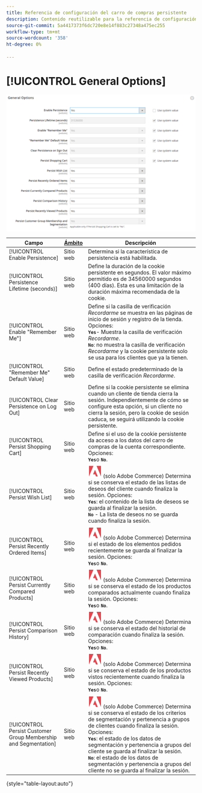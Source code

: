 ```yaml
---
title: Referencia de configuración del carro de compras persistente
description: Contenido reutilizable para la referencia de configuración del carro de compras persistente.
source-git-commit: 5a4417373f6dc720e8e14f883c27348a475ec255
workflow-type: tm+mt
source-wordcount: '358'
ht-degree: 0%

---
```



# [!UICONTROL General Options]

![Opciones generales](/help/configuration-reference/customers/assets/persistent-shopping-cart-general.png)<!-- zoom -->

<!-- [General Options](https://experienceleague.adobe.com/es/docs/commerce-admin/stores-sales/point-of-purchase/cart/cart-persistent#configure-a-persistent-cart) -->

| Campo | [Ámbito](/help/getting-started/websites-stores-views.md#scope-settings) | Descripción |
|--- |------------------------------------------------------------------------|--- |
| [!UICONTROL Enable Persistence] | Sitio web | Determina si la característica de persistencia está habilitada. |
| [!UICONTROL Persistence Lifetime (seconds)] | Sitio web | Define la duración de la cookie persistente en segundos. El valor máximo permitido es de 34560000 segundos (400 días). Esta es una limitación de la duración máxima recomendada de la cookie. |
| [!UICONTROL Enable "Remember Me"] | Sitio web | Define si la casilla de verificación _Recordarme_ se muestra en las páginas de inicio de sesión y registro de la tienda. Opciones: <br/>**`Yes`**- Muestra la casilla de verificación _Recordarme_.<br/>**`No`**: no muestra la casilla de verificación _Recordarme_ y la cookie persistente solo se usa para los clientes que ya la tienen. |
| [!UICONTROL "Remember Me" Default Value] | Sitio web | Define el estado predeterminado de la casilla de verificación _Recordarme_. |
| [!UICONTROL Clear Persistence on Log Out] | Sitio web | Define si la cookie persistente se elimina cuando un cliente de tienda cierra la sesión. Independientemente de cómo se configure esta opción, si un cliente no cierra la sesión, pero la cookie de sesión caduca, se seguirá utilizando la cookie persistente. |
| [!UICONTROL Persist Shopping Cart] | Sitio web | Define si el uso de la cookie persistente da acceso a los datos del carro de compras de la cuenta correspondiente. Opciones: <br/>**`Yes`**&#x200B;o **`No`**. |
| [!UICONTROL Persist Wish List] | Sitio web | ![Adobe Commerce](/help/assets/adobe-logo.svg) (solo Adobe Commerce) Determina si se conserva el estado de las listas de deseos del cliente cuando finaliza la sesión. Opciones: <br/>**`Yes`**: el contenido de la lista de deseos se guarda al finalizar la sesión.<br/>**`No`** - La lista de deseos no se guarda cuando finaliza la sesión. |
| [!UICONTROL Persist Recently Ordered Items] | Sitio web | ![Adobe Commerce](/help/assets/adobe-logo.svg) (solo Adobe Commerce) Determina si el estado de los elementos pedidos recientemente se guarda al finalizar la sesión. Opciones: <br/>**`Yes`**&#x200B;o **`No`**. |
| [!UICONTROL Persist Currently Compared Products] | Sitio web | ![Adobe Commerce](/help/assets/adobe-logo.svg) (solo Adobe Commerce) Determina si se conserva el estado de los productos comparados actualmente cuando finaliza la sesión. Opciones: <br/>**`Yes`**&#x200B;o **`No`**. |
| [!UICONTROL Persist Comparison History] | Sitio web | ![Adobe Commerce](/help/assets/adobe-logo.svg) (solo Adobe Commerce) Determina si se conserva el estado del historial de comparación cuando finaliza la sesión. Opciones: <br/>**`Yes`**&#x200B;o **`No`**. |
| [!UICONTROL Persist Recently Viewed Products] | Sitio web | ![Adobe Commerce](/help/assets/adobe-logo.svg) (solo Adobe Commerce) Determina si se conserva el estado de los productos vistos recientemente cuando finaliza la sesión. Opciones: <br/>**`Yes`**&#x200B;o **`No`**. |
| [!UICONTROL Persist Customer Group Membership and Segmentation] | Sitio web | ![Adobe Commerce](/help/assets/adobe-logo.svg) (solo Adobe Commerce) Determina si se conserva el estado de los criterios de segmentación y pertenencia a grupos de clientes cuando finaliza la sesión. Opciones: <br/>**`Yes`**: el estado de los datos de segmentación y pertenencia a grupos del cliente se guarda al finalizar la sesión.<br/>**`No`**: el estado de los datos de segmentación y pertenencia a grupos del cliente no se guarda al finalizar la sesión. |

{style="table-layout:auto"}
